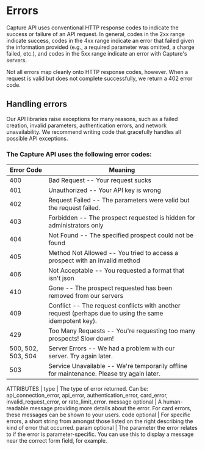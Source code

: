 # Errors
Capture API uses conventional HTTP response codes to indicate the success or failure of an API request. In general, codes in the <span class="warning">2xx</span> range indicate success, codes in the <span class="warning">4xx</span> range indicate an error that failed given the information provided (e.g., a required parameter was omitted, a charge failed, etc.), and codes in the <span class="warning">5xx</span> range indicate an error with Capture's servers.

Not all errors map cleanly onto HTTP response codes, however. When a request is valid but does not complete successfully, we return a 402 error code.

## Handling errors
Our API libraries raise exceptions for many reasons, such as a failed creation, invalid parameters, authentication errors, and network unavailability. We recommend writing code that gracefully handles all possible API exceptions.

### The Capture API uses the following error codes:

Error Code | Meaning
---------- | -------
400 | Bad Request -- Your request sucks
401 | Unauthorized -- Your API key is wrong
402 | Request Failed -- The parameters were valid but the request failed.
403 | Forbidden -- The prospect requested is hidden for administrators only
404 | Not Found -- The specified prospect could not be found
405 | Method Not Allowed -- You tried to access a prospect with an invalid method
406 | Not Acceptable -- You requested a format that isn't json
410 | Gone -- The prospect requested has been removed from our servers
409 | Conflict -- The request conflicts with another request (perhaps due to using the same idempotent key).
429 | Too Many Requests -- You're requesting too many prospects! Slow down!
500, 502, 503, 504 | Server Errors -- We had a problem with our server. Try again later.
503 | Service Unavailable -- We're temporarily offline for maintenance. Please try again later.


ATTRIBUTES |
 type | The type of error returned. Can be: api_connection_error, api_error, authentication_error, card_error, invalid_request_error, or rate_limit_error.
 message
 optional | A human-readable message providing more details about the error. For card errors, these messages can be shown to your users.
 code
optional |
For specific errors, a short string from amongst those listed on the right describing the kind of error that occurred.
 param
optional |
The parameter the error relates to if the error is parameter-specific. You can use this to display a message near the correct form field, for example.
